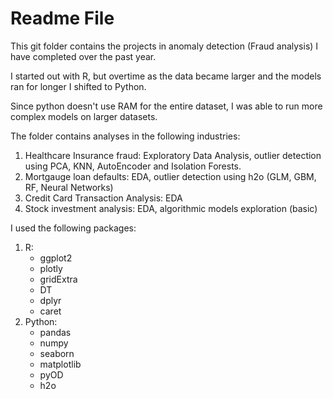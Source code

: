 # Readme File 

This git folder contains the projects in anomaly detection (Fraud analysis) I have completed over the past year.

I started out with R, but overtime as the data became larger and the models ran for longer I shifted to Python. 

Since python doesn't use RAM for the entire dataset, I was able to run more complex models on larger datasets.

The folder contains analyses in the following industries:

1. Healthcare Insurance fraud: Exploratory Data Analysis, outlier detection using PCA, KNN, AutoEncoder and Isolation Forests.
2. Mortgauge loan defaults: EDA, outlier detection using h2o (GLM, GBM, RF, Neural Networks)
3. Credit Card Transaction Analysis: EDA
4. Stock investment analysis: EDA, algorithmic models exploration (basic)

I used the following packages:

1. R:
	* ggplot2
	* plotly
	* gridExtra 
	* DT
	* dplyr
	* caret
2. Python:
	* pandas
	* numpy
	* seaborn
	* matplotlib
	* pyOD
	* h2o